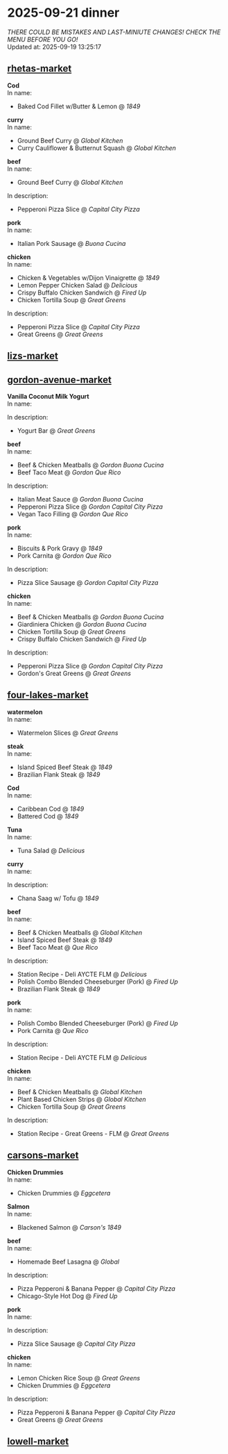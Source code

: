 # 2025-09-21 dinner  
*THERE COULD BE MISTAKES AND LAST-MINIUTE CHANGES! CHECK THE MENU BEFORE YOU GO!*  
Updated at: 2025-09-19 13:25:17  
## [rhetas-market](https://wisc-housingdining.nutrislice.com/menu/rhetas-market/dinner/2025-09-21)  
**Cod**  
In name:   
 - Baked Cod Fillet w/Butter & Lemon @ *1849*  
  
**curry**  
In name:   
 - Ground Beef Curry @ *Global Kitchen*  
 - Curry Cauliflower & Butternut Squash @ *Global Kitchen*  
  
**beef**  
In name:   
 - Ground Beef Curry @ *Global Kitchen*  
  
In description:   
 - Pepperoni Pizza Slice @ *Capital City Pizza*  
  
**pork**  
In name:   
 - Italian Pork Sausage @ *Buona Cucina*  
  
**chicken**  
In name:   
 - Chicken & Vegetables w/Dijon Vinaigrette @ *1849*  
 - Lemon Pepper Chicken Salad @ *Delicious*  
 - Crispy Buffalo Chicken Sandwich @ *Fired Up*  
 - Chicken Tortilla Soup @ *Great Greens*  
  
In description:   
 - Pepperoni Pizza Slice @ *Capital City Pizza*  
 - Great Greens @ *Great Greens*  
  
## [lizs-market](https://wisc-housingdining.nutrislice.com/menu/lizs-market/dinner/2025-09-21)  
## [gordon-avenue-market](https://wisc-housingdining.nutrislice.com/menu/gordon-avenue-market/dinner/2025-09-21)  
**Vanilla Coconut Milk Yogurt**  
In name:   
  
In description:   
 - Yogurt Bar @ *Great Greens*  
  
**beef**  
In name:   
 - Beef & Chicken Meatballs @ *Gordon Buona Cucina*  
 - Beef Taco Meat @ *Gordon Que Rico*  
  
In description:   
 - Italian Meat Sauce @ *Gordon Buona Cucina*  
 - Pepperoni Pizza Slice @ *Gordon Capital City Pizza*  
 - Vegan Taco Filling @ *Gordon Que Rico*  
  
**pork**  
In name:   
 - Biscuits & Pork Gravy @ *1849*  
 - Pork Carnita @ *Gordon Que Rico*  
  
In description:   
 - Pizza Slice Sausage @ *Gordon Capital City Pizza*  
  
**chicken**  
In name:   
 - Beef & Chicken Meatballs @ *Gordon Buona Cucina*  
 - Giardiniera Chicken @ *Gordon Buona Cucina*  
 - Chicken Tortilla Soup @ *Great Greens*  
 - Crispy Buffalo Chicken Sandwich @ *Fired Up*  
  
In description:   
 - Pepperoni Pizza Slice @ *Gordon Capital City Pizza*  
 - Gordon's Great Greens @ *Great Greens*  
  
## [four-lakes-market](https://wisc-housingdining.nutrislice.com/menu/four-lakes-market/dinner/2025-09-21)  
**watermelon**  
In name:   
 - Watermelon Slices @ *Great Greens*  
  
**steak**  
In name:   
 - Island Spiced Beef Steak @ *1849*  
 - Brazilian Flank Steak @ *1849*  
  
**Cod**  
In name:   
 - Caribbean Cod @ *1849*  
 - Battered Cod @ *1849*  
  
**Tuna**  
In name:   
 - Tuna Salad @ *Delicious*  
  
**curry**  
In name:   
  
In description:   
 - Chana Saag w/ Tofu @ *1849*  
  
**beef**  
In name:   
 - Beef & Chicken Meatballs @ *Global Kitchen*  
 - Island Spiced Beef Steak @ *1849*  
 - Beef Taco Meat @ *Que Rico*  
  
In description:   
 - Station Recipe - Deli  AYCTE FLM @ *Delicious*  
 - Polish Combo Blended Cheeseburger (Pork) @ *Fired Up*  
 - Brazilian Flank Steak @ *1849*  
  
**pork**  
In name:   
 - Polish Combo Blended Cheeseburger (Pork) @ *Fired Up*  
 - Pork Carnita @ *Que Rico*  
  
In description:   
 - Station Recipe - Deli  AYCTE FLM @ *Delicious*  
  
**chicken**  
In name:   
 - Beef & Chicken Meatballs @ *Global Kitchen*  
 - Plant Based Chicken Strips @ *Global Kitchen*  
 - Chicken Tortilla Soup @ *Great Greens*  
  
In description:   
 - Station Recipe - Great Greens - FLM @ *Great Greens*  
  
## [carsons-market](https://wisc-housingdining.nutrislice.com/menu/carsons-market/dinner/2025-09-21)  
**Chicken Drummies**  
In name:   
 - Chicken Drummies @ *Eggcetera*  
  
**Salmon**  
In name:   
 - Blackened Salmon @ *Carson's 1849*  
  
**beef**  
In name:   
 - Homemade Beef Lasagna @ *Global*  
  
In description:   
 - Pizza Pepperoni & Banana Pepper @ *Capital City Pizza*  
 - Chicago-Style Hot Dog @ *Fired Up*  
  
**pork**  
In name:   
  
In description:   
 - Pizza Slice Sausage @ *Capital City Pizza*  
  
**chicken**  
In name:   
 - Lemon Chicken Rice Soup @ *Great Greens*  
 - Chicken Drummies @ *Eggcetera*  
  
In description:   
 - Pizza Pepperoni & Banana Pepper @ *Capital City Pizza*  
 - Great Greens @ *Great Greens*  
  
## [lowell-market](https://wisc-housingdining.nutrislice.com/menu/lowell-market/dinner/2025-09-21)  
  
